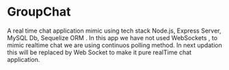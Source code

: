 # GroupChat
A real time chat application mimic using tech stack Node.js, Express Server, MySQL Db, Sequelize ORM .  In this app we have not used WebSockets , to mimic realtime chat we are using continuos polling method. In next updation this will be replaced by Web Socket to make it pure realTime chat application.
